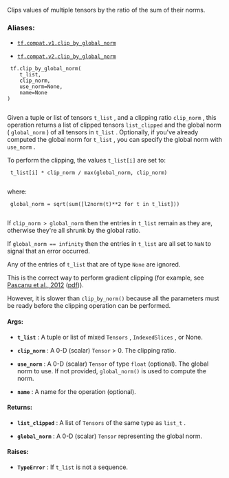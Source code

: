 Clips values of multiple tensors by the ratio of the sum of their norms.



### Aliases:

- [ `tf.compat.v1.clip_by_global_norm` ](/api_docs/python/tf/clip_by_global_norm)

- [ `tf.compat.v2.clip_by_global_norm` ](/api_docs/python/tf/clip_by_global_norm)



```
 tf.clip_by_global_norm(
    t_list,
    clip_norm,
    use_norm=None,
    name=None
)
 
```

Given a tuple or list of tensors  `t_list` , and a clipping ratio  `clip_norm` ,
this operation returns a list of clipped tensors  `list_clipped` 
and the global norm ( `global_norm` ) of all tensors in  `t_list` . Optionally,
if you've already computed the global norm for  `t_list` , you can specify
the global norm with  `use_norm` .

To perform the clipping, the values  `t_list[i]`  are set to:



```
 t_list[i] * clip_norm / max(global_norm, clip_norm)
 
```

where:



```
 global_norm = sqrt(sum([l2norm(t)**2 for t in t_list]))
 
```

If  `clip_norm > global_norm`  then the entries in  `t_list`  remain as they are,
otherwise they're all shrunk by the global ratio.

If  `global_norm == infinity`  then the entries in  `t_list`  are all set to  `NaN` 
to signal that an error occurred.

Any of the entries of  `t_list`  that are of type  `None`  are ignored.

This is the correct way to perform gradient clipping (for example, see
[Pascanu et al., 2012](http://arxiv.org/abs/1211.5063)
([pdf](http://arxiv.org/pdf/1211.5063.pdf))).

However, it is slower than  `clip_by_norm()`  because all the parameters must be
ready before the clipping operation can be performed.



#### Args:

- **`t_list`** : A tuple or list of mixed  `Tensors` ,  `IndexedSlices` , or None.

- **`clip_norm`** : A 0-D (scalar)  `Tensor`  > 0. The clipping ratio.

- **`use_norm`** : A 0-D (scalar)  `Tensor`  of type  `float`  (optional). The global
norm to use. If not provided,  `global_norm()`  is used to compute the norm.

- **`name`** : A name for the operation (optional).



#### Returns:

- **`list_clipped`** : A list of  `Tensors`  of the same type as  `list_t` .

- **`global_norm`** : A 0-D (scalar)  `Tensor`  representing the global norm.



#### Raises:

- **`TypeError`** : If  `t_list`  is not a sequence.

